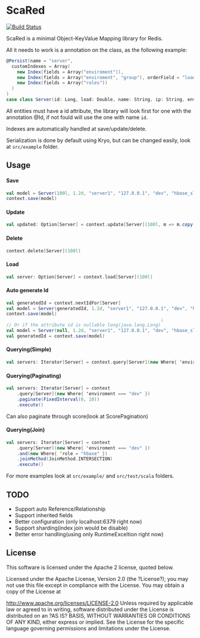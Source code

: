 ScaRed
=========
[![Build Status](https://travis-ci.org/rodrigopr/scared.png?branch=master)](https://travis-ci.org/rodrigopr/scared)

ScaRed is a minimal Object-KeyValue Mapping library for Redis.

All it needs to work is a annotation on the class, as the following example:

```scala
@Persist(name = "server",
  customIndexes = Array(
    new Index(fields = Array("enviroment")),
    new Index(fields = Array("enviroment", "group"), orderField = "load"),
    new Index(fields = Array("roles"))
  )
)
case class Server(id: Long, load: Double, name: String, ip: String, enviroment: String, group: String, roles: List[String])
```

All entities must have a id attribute,
the library will look first for one with the annotation @Id,
if not fould will use the one with name `id`.

Indexes are automatically handled at save/update/delete.

Serialization is done by default using Kryo, but can be changed easily, look at `src/example` folder.

Usage
----------

#### Save
```scala
val model = Server(100l, 1.2d, "server1", "127.0.0.1", "dev", "hbase_slave", List("redis-srv", "hbase"))
context.save(model)
```

#### Update
```scala
val updated: Option[Server] = context.update[Server](100l, m => m.copy(name = "server02", enviroment="production"))
```

#### Delete
```scala
context.delete[Server](100l)
```

#### Load
```scala
val server: Option[Server] = context.load[Server](100l)
```

#### Auto generate Id
```scala
val generatedId = context.nextIdFor[Server]
val model = Server(generatedId, 1.2d, "server1", "127.0.0.1", "dev", "hbase_slave", List("redis-srv", "hbase"))
context.save(model)
                                                          ;
// Or if the attribute id is nullable long(java.lang.Long)
val model = Server(null, 1.2d, "server1", "127.0.0.1", "dev", "hbase_slave", List("redis-srv", "hbase"))
val generatedId = context.save(model)
```

#### Querying(Simple)
```scala
val servers: Iterator[Server] = context.query[Server](new Where{ 'enviroment === "dev" }).execute()
```

#### Querying(Paginating)
```scala
val servers: Iterator[Server] = context
    .query[Server](new Where{ 'enviroment === "dev" })
    .paginate(FixedInterval(0, 10))
    .execute()
```
Can also paginate through score(look at ScorePagination)

#### Querying(Join)
```scala
val servers: Iterator[Server] = context
    .query[Server](new Where{ 'enviroment === "dev" })
    .and(new Where{ 'role = "hbase" })
    .joinMethod(JoinMethod.INTERSECTION)
    .execute()
```

For more examples look at `src/example/` and `src/test/scala` folders.

TODO
-----------
  - Support auto Reference/Relationship
  - Support inherited fields
  - Better configuration (only localhost:6379 right now)
  - Support sharding(index join would be disable)
  - Better error handling(using only RuntimeExceltion right now)


License
-----------
This software is licensed under the Apache 2 license, quoted below.

Licensed under the Apache License, Version 2.0 (the ?License?); you may not
use this file except in compliance with the License. You may obtain a copy of
the License at

http://www.apache.org/licenses/LICENSE-2.0
Unless required by applicable law or agreed to in writing, software
distributed under the License is distributed on an ?AS IS? BASIS, WITHOUT
WARRANTIES OR CONDITIONS OF ANY KIND, either express or implied. See the
License for the specific language governing permissions and limitations under
the License.
